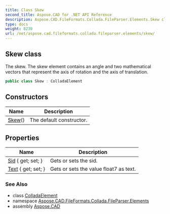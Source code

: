 ```yaml
---
title: Class Skew
second_title: Aspose.CAD for .NET API Reference
description: Aspose.CAD.FileFormats.Collada.FileParser.Elements.Skew class. The skew. The skew element contains an angle and two mathematical vectors that represent the axis of rotation and the axis of translation
type: docs
weight: 8230
url: /net/aspose.cad.fileformats.collada.fileparser.elements/skew/
---
```

## Skew class

The skew. The skew element contains an angle and two mathematical vectors that represent the axis of rotation and the axis of translation.

```csharp
public class Skew : ColladaElement
```

## Constructors

| Name | Description |
| --- | --- |
| [Skew](skew/)() | The default constructor. |

## Properties

| Name | Description |
| --- | --- |
| [Sid](../../aspose.cad.fileformats.collada.fileparser.elements/skew/sid/) { get; set; } | Gets or sets the sid. |
| [Text](../../aspose.cad.fileformats.collada.fileparser.elements/skew/text/) { get; set; } | Gets or sets the value float7 as text. |

### See Also

* class [ColladaElement](../colladaelement/)
* namespace [Aspose.CAD.FileFormats.Collada.FileParser.Elements](../../aspose.cad.fileformats.collada.fileparser.elements/)
* assembly [Aspose.CAD](../../)



